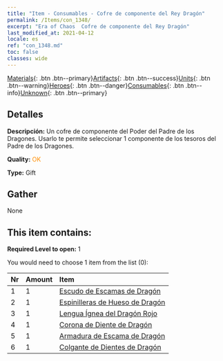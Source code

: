 ```yaml
---
title: "Item - Consumables - Cofre de componente del Rey Dragón"
permalink: /Items/con_1348/
excerpt: "Era of Chaos  Cofre de componente del Rey Dragón"
last_modified_at: 2021-04-12
locale: es
ref: "con_1348.md"
toc: false
classes: wide
---
```

 [Materials](/es/Items/){: .btn .btn--primary}[Artifacts](/es/Items/Artifacts/){: .btn .btn--success}[Units](/es/Items/Units/){: .btn .btn--warning}[Heroes](/es/Items/Heroes/){: .btn .btn--danger}[Consumables](/es/Items/Consumables/){: .btn .btn--info}[Unknown](/es/Items/Unknown/){: .btn .btn--primary}

## Detalles
 **Descripción:** Un cofre de componente del Poder del Padre de los Dragones. Usarlo te permite seleccionar 1 componente de los tesoros del Padre de los Dragones.

 **Quality:** <span style="color: #FF8C00">OK</span>

 **Type:** Gift

## Gather

  None

## This item contains:

 **Required Level to open:** 1

 You would need to choose 1 item from the list (0):

  | Nr | Amount |     Item    |
  |:---|:-------|:------------|
  | 1 | 1 | [Escudo de Escamas de Dragón](/es/Items/art_144/) | 
  | 2 | 1 | [Espinilleras de Hueso de Dragón](/es/Items/art_145/) | 
  | 3 | 1 | [Lengua Ígnea del Dragón Rojo](/es/Items/art_146/) | 
  | 4 | 1 | [Corona de Diente de Dragón](/es/Items/art_147/) | 
  | 5 | 1 | [Armadura de Escama de Dragón](/es/Items/art_148/) | 
  | 6 | 1 | [Colgante de Dientes de Dragón](/es/Items/art_149/) | 
